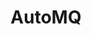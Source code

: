 ---
blog: https://docs.automq.com/blog
codehost: https://github.com/https://github.com/AutoMQ
logohandle: automq
sort: automq
title: AutoMQ
website: https://www.automq.com/
---
